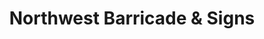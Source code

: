 ---
title: "Northwest Barricade & Signs"
url: /burien/northwest-barricade-und-signs/
shop: Allgemein
---